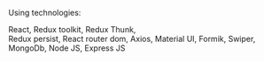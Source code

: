 Using technologies:

React,
Redux toolkit,
Redux Thunk,  
Redux persist, 
React router dom,
Axios,
Material UI,
Formik,
Swiper,
MongoDb,
Node JS,
Express JS

